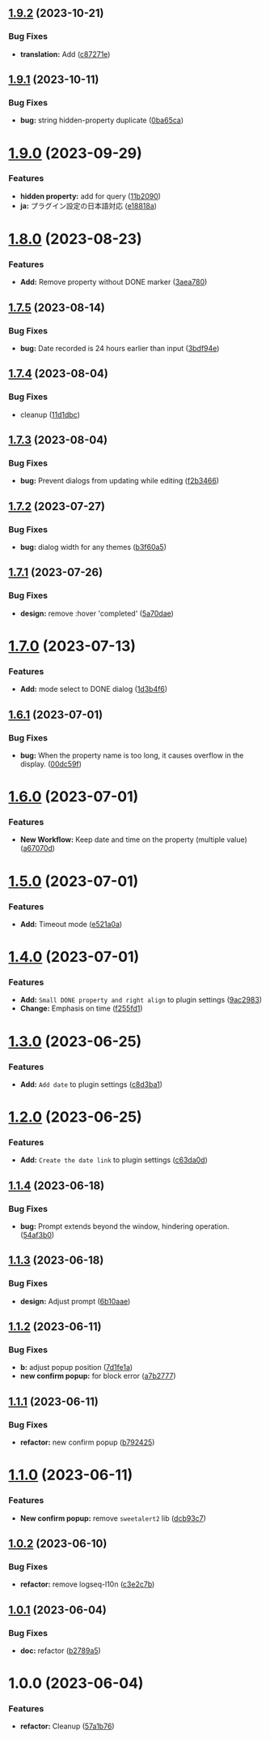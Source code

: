 ## [1.9.2](https://github.com/YU000jp/logseq-plugin-confirmation-done-task/compare/v1.9.1...v1.9.2) (2023-10-21)


### Bug Fixes

* **translation:** Add ([c87271e](https://github.com/YU000jp/logseq-plugin-confirmation-done-task/commit/c87271e559966f803dd70402f26025454c9d3a50))

## [1.9.1](https://github.com/YU000jp/logseq-plugin-confirmation-done-task/compare/v1.9.0...v1.9.1) (2023-10-11)


### Bug Fixes

* **bug:** string hidden-property duplicate ([0ba65ca](https://github.com/YU000jp/logseq-plugin-confirmation-done-task/commit/0ba65caa02923ef1b624a3f3d3bb361ca0f34e29))

# [1.9.0](https://github.com/YU000jp/logseq-plugin-confirmation-done-task/compare/v1.8.0...v1.9.0) (2023-09-29)


### Features

* **hidden property:** add for query ([11b2090](https://github.com/YU000jp/logseq-plugin-confirmation-done-task/commit/11b2090f77d189469f796481519bdc9c1db81ce5))
* **ja:** プラグイン設定の日本語対応 ([e18818a](https://github.com/YU000jp/logseq-plugin-confirmation-done-task/commit/e18818a760a54312bce0340ae690a49f97e99faf))

# [1.8.0](https://github.com/YU000jp/logseq-plugin-confirmation-done-task/compare/v1.7.5...v1.8.0) (2023-08-23)


### Features

* **Add:** Remove property without DONE marker ([3aea780](https://github.com/YU000jp/logseq-plugin-confirmation-done-task/commit/3aea780a0df8c9cbc9464dacb83821474ec4a6f5))

## [1.7.5](https://github.com/YU000jp/logseq-plugin-confirmation-done-task/compare/v1.7.4...v1.7.5) (2023-08-14)


### Bug Fixes

* **bug:** Date recorded is 24 hours earlier than input ([3bdf94e](https://github.com/YU000jp/logseq-plugin-confirmation-done-task/commit/3bdf94e0545833c6dc60d6992eff46d3f941a905))

## [1.7.4](https://github.com/YU000jp/logseq-plugin-confirmation-done-task/compare/v1.7.3...v1.7.4) (2023-08-04)


### Bug Fixes

* cleanup ([11d1dbc](https://github.com/YU000jp/logseq-plugin-confirmation-done-task/commit/11d1dbc6998eb00bec31b7bc45b519299dddfde3))

## [1.7.3](https://github.com/YU000jp/logseq-plugin-confirmation-done-task/compare/v1.7.2...v1.7.3) (2023-08-04)


### Bug Fixes

* **bug:** Prevent dialogs from updating while editing ([f2b3466](https://github.com/YU000jp/logseq-plugin-confirmation-done-task/commit/f2b3466a49a05b0c69af8a91756e0a00020b903f))

## [1.7.2](https://github.com/YU000jp/logseq-plugin-confirmation-done-task/compare/v1.7.1...v1.7.2) (2023-07-27)


### Bug Fixes

* **bug:** dialog width for any themes ([b3f60a5](https://github.com/YU000jp/logseq-plugin-confirmation-done-task/commit/b3f60a5e7eafbdfdcae757a1586c38b29227ca1d))

## [1.7.1](https://github.com/YU000jp/logseq-plugin-confirmation-done-task/compare/v1.7.0...v1.7.1) (2023-07-26)


### Bug Fixes

* **design:** remove :hover 'completed' ([5a70dae](https://github.com/YU000jp/logseq-plugin-confirmation-done-task/commit/5a70dae95b565acd0f53beebb61a3ced80e79dcd))

# [1.7.0](https://github.com/YU000jp/logseq-plugin-confirmation-done-task/compare/v1.6.1...v1.7.0) (2023-07-13)


### Features

* **Add:** mode select to DONE dialog ([1d3b4f6](https://github.com/YU000jp/logseq-plugin-confirmation-done-task/commit/1d3b4f64a1db23d5f93a6bda58e1de2c1c6b416c))

## [1.6.1](https://github.com/YU000jp/logseq-plugin-confirmation-done-task/compare/v1.6.0...v1.6.1) (2023-07-01)


### Bug Fixes

* **bug:** When the property name is too long, it causes overflow in the display. ([00dc59f](https://github.com/YU000jp/logseq-plugin-confirmation-done-task/commit/00dc59fafa3dc20fe7328770a8b348244044eeb2))

# [1.6.0](https://github.com/YU000jp/logseq-plugin-confirmation-done-task/compare/v1.5.0...v1.6.0) (2023-07-01)


### Features

* **New Workflow:** Keep date and time on the property (multiple value) ([a67070d](https://github.com/YU000jp/logseq-plugin-confirmation-done-task/commit/a67070d0f0fb701621bebea8aa178a0f30715108))

# [1.5.0](https://github.com/YU000jp/logseq-plugin-confirmation-done-task/compare/v1.4.0...v1.5.0) (2023-07-01)


### Features

* **Add:** Timeout mode ([e521a0a](https://github.com/YU000jp/logseq-plugin-confirmation-done-task/commit/e521a0a340be3089393fa4f9623cdd8d6b85eb67))

# [1.4.0](https://github.com/YU000jp/logseq-plugin-confirmation-done-task/compare/v1.3.0...v1.4.0) (2023-07-01)


### Features

* **Add:** `Small DONE property and right align` to plugin settings ([9ac2983](https://github.com/YU000jp/logseq-plugin-confirmation-done-task/commit/9ac29832e029d5c63741c951b5db4959e9447d9a))
* **Change:** Emphasis on time ([f255fd1](https://github.com/YU000jp/logseq-plugin-confirmation-done-task/commit/f255fd1b8c45d6efc811bfdb161ffd082b606be7))

# [1.3.0](https://github.com/YU000jp/logseq-plugin-confirmation-done-task/compare/v1.2.0...v1.3.0) (2023-06-25)


### Features

* **Add:** `Add date` to plugin settings ([c8d3ba1](https://github.com/YU000jp/logseq-plugin-confirmation-done-task/commit/c8d3ba1c964e180192024dd1528b94b51ac868a4))

# [1.2.0](https://github.com/YU000jp/logseq-plugin-confirmation-done-task/compare/v1.1.4...v1.2.0) (2023-06-25)


### Features

* **Add:** `Create the date link` to plugin settings ([c63da0d](https://github.com/YU000jp/logseq-plugin-confirmation-done-task/commit/c63da0d33bfd39fe2983aa90cd11a2a9b2020574))

## [1.1.4](https://github.com/YU000jp/logseq-plugin-confirmation-done-task/compare/v1.1.3...v1.1.4) (2023-06-18)


### Bug Fixes

* **bug:** Prompt extends beyond the window, hindering operation. ([54af3b0](https://github.com/YU000jp/logseq-plugin-confirmation-done-task/commit/54af3b09859e3d04bf5c243934a0323d0884a310))

## [1.1.3](https://github.com/YU000jp/logseq-plugin-confirmation-done-task/compare/v1.1.2...v1.1.3) (2023-06-18)


### Bug Fixes

* **design:** Adjust prompt ([6b10aae](https://github.com/YU000jp/logseq-plugin-confirmation-done-task/commit/6b10aae11e790ab4d416cf4caa275e08ad6dfbd7))

## [1.1.2](https://github.com/YU000jp/logseq-plugin-confirmation-done-task/compare/v1.1.1...v1.1.2) (2023-06-11)


### Bug Fixes

* **b:** adjust popup position ([7d1fe1a](https://github.com/YU000jp/logseq-plugin-confirmation-done-task/commit/7d1fe1a3f10882fde6a6bc8de5f197a9443f943a))
* **new confirm popup:** for block error ([a7b2777](https://github.com/YU000jp/logseq-plugin-confirmation-done-task/commit/a7b277783c322361061d28fd31c4c965140a000e))

## [1.1.1](https://github.com/YU000jp/logseq-plugin-confirmation-done-task/compare/v1.1.0...v1.1.1) (2023-06-11)


### Bug Fixes

* **refactor:** new confirm popup ([b792425](https://github.com/YU000jp/logseq-plugin-confirmation-done-task/commit/b79242518332ad11821e1945007bfce049f67e5d))

# [1.1.0](https://github.com/YU000jp/logseq-plugin-confirmation-done-task/compare/v1.0.2...v1.1.0) (2023-06-11)


### Features

* **New confirm popup:** remove `sweetalert2` lib ([dcb93c7](https://github.com/YU000jp/logseq-plugin-confirmation-done-task/commit/dcb93c7545970581611aa122826ad9c58cc52eca))

## [1.0.2](https://github.com/YU000jp/logseq-plugin-confirmation-done-task/compare/v1.0.1...v1.0.2) (2023-06-10)


### Bug Fixes

* **refactor:** remove logseq-l10n ([c3e2c7b](https://github.com/YU000jp/logseq-plugin-confirmation-done-task/commit/c3e2c7b8348489ae69663b1fbecb0fc0af69abc8))

## [1.0.1](https://github.com/YU000jp/logseq-plugin-confirmation-done-task/compare/v1.0.0...v1.0.1) (2023-06-04)


### Bug Fixes

* **doc:** refactor ([b2789a5](https://github.com/YU000jp/logseq-plugin-confirmation-done-task/commit/b2789a5ca90482b51beb5edc7e06acc943182692))

# 1.0.0 (2023-06-04)


### Features

* **refactor:** Cleanup ([57a1b76](https://github.com/YU000jp/logseq-plugin-confirmation-done-task/commit/57a1b764799bf4144abf6d2c3e2fe2799ed3f996))
